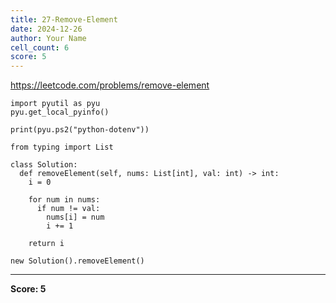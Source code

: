 ```yaml
---
title: 27-Remove-Element
date: 2024-12-26
author: Your Name
cell_count: 6
score: 5
---
```


https://leetcode.com/problems/remove-element


```
import pyutil as pyu
pyu.get_local_pyinfo()
```


```
print(pyu.ps2("python-dotenv"))
```


```
from typing import List
```


```
class Solution:
  def removeElement(self, nums: List[int], val: int) -> int:
    i = 0

    for num in nums:
      if num != val:
        nums[i] = num
        i += 1

    return i
```


```
new Solution().removeElement()
```


---
**Score: 5**